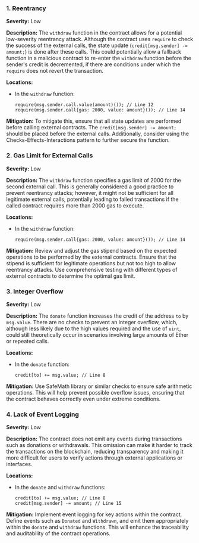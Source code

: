 ### 1. **Reentrancy**

**Severity:**
Low

**Description:**
The `withdraw` function in the contract allows for a potential low-severity reentrancy attack. Although the contract uses `require` to check the success of the external calls, the state update (`credit[msg.sender] -= amount;`) is done after these calls. This could potentially allow a fallback function in a malicious contract to re-enter the `withdraw` function before the sender's credit is decremented, if there are conditions under which the `require` does not revert the transaction.

**Locations:**

- In the `withdraw` function:
  ```solidity
  require(msg.sender.call.value(amount)()); // Line 12
  require(msg.sender.call{gas: 2000, value: amount}()); // Line 14
  ```

**Mitigation:**
To mitigate this, ensure that all state updates are performed before calling external contracts. The `credit[msg.sender] -= amount;` should be placed before the external calls. Additionally, consider using the Checks-Effects-Interactions pattern to further secure the function.

### 2. **Gas Limit for External Calls**

**Severity:**
Low

**Description:**
The `withdraw` function specifies a gas limit of 2000 for the second external call. This is generally considered a good practice to prevent reentrancy attacks; however, it might not be sufficient for all legitimate external calls, potentially leading to failed transactions if the called contract requires more than 2000 gas to execute.

**Locations:**

- In the `withdraw` function:
  ```solidity
  require(msg.sender.call{gas: 2000, value: amount}()); // Line 14
  ```

**Mitigation:**
Review and adjust the gas stipend based on the expected operations to be performed by the external contracts. Ensure that the stipend is sufficient for legitimate operations but not too high to allow reentrancy attacks. Use comprehensive testing with different types of external contracts to determine the optimal gas limit.

### 3. **Integer Overflow**

**Severity:**
Low

**Description:**
The `donate` function increases the credit of the address `to` by `msg.value`. There are no checks to prevent an integer overflow, which, although less likely due to the high values required and the use of `uint`, could still theoretically occur in scenarios involving large amounts of Ether or repeated calls.

**Locations:**

- In the `donate` function:
  ```solidity
  credit[to] += msg.value; // Line 8
  ```

**Mitigation:**
Use SafeMath library or similar checks to ensure safe arithmetic operations. This will help prevent possible overflow issues, ensuring that the contract behaves correctly even under extreme conditions.

### 4. **Lack of Event Logging**

**Severity:**
Low

**Description:**
The contract does not emit any events during transactions such as donations or withdrawals. This omission can make it harder to track the transactions on the blockchain, reducing transparency and making it more difficult for users to verify actions through external applications or interfaces.

**Locations:**

- In the `donate` and `withdraw` functions:
  ```solidity
  credit[to] += msg.value; // Line 8
  credit[msg.sender] -= amount; // Line 15
  ```

**Mitigation:**
Implement event logging for key actions within the contract. Define events such as `Donated` and `Withdrawn`, and emit them appropriately within the `donate` and `withdraw` functions. This will enhance the traceability and auditability of the contract operations.